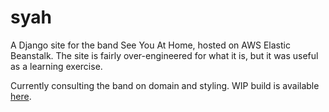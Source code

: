 # syah
A Django site for the band See You At Home, hosted on AWS Elastic Beanstalk. The site is fairly over-engineered for what it is,
but it was useful as a learning exercise.

Currently consulting the band on domain and styling. WIP build is available [here](http://syah-dev.eu-west-1.elasticbeanstalk.com/).
